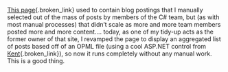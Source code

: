 [This page](http://msdn.microsoft.com/vcsharp/team/blogs){.broken_link} used to contain blog postings that I manually selected out of the mass of posts by members of the C# team, but (as with most manual processes) that didn&#8217;t scale as more and more team members posted more and more content&#8230;. today, as one of my tidy-up acts as the former owner of that site, I revamped the page to display an aggregated list of posts based off of an OPML file (using a cool ASP.NET control from [Kent](http://blogs.msdn.com/ksharkey){.broken_link}), so now it runs completely without any manual work. This is a good thing.

 